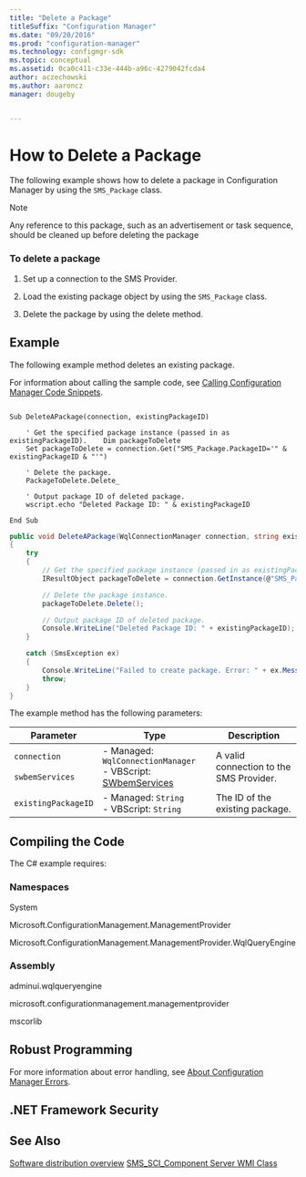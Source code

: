 ```yaml
---
title: "Delete a Package"
titleSuffix: "Configuration Manager"
ms.date: "09/20/2016"
ms.prod: "configuration-manager"
ms.technology: configmgr-sdk
ms.topic: conceptual
ms.assetid: 0ca0c411-c33e-444b-a96c-4279042fcda4
author: aczechowski
ms.author: aaroncz
manager: dougeby


---
```

# How to Delete a Package
The following example shows how to delete a package in Configuration Manager by using the `SMS_Package` class.  

> [!NOTE]
>  Any reference to this package, such as an advertisement or task sequence, should be cleaned up before deleting the package  

### To delete a package  

1.  Set up a connection to the SMS Provider.  

2.  Load the existing package object by using the `SMS_Package` class.  

3.  Delete the package by using the delete method.  

## Example  
 The following example method deletes an existing package.  

 For information about calling the sample code, see [Calling Configuration Manager Code Snippets](../../../../develop/core/understand/calling-code-snippets.md).  

```vbs  

Sub DeleteAPackage(connection, existingPackageID)  

    ' Get the specified package instance (passed in as existingPackageID).    Dim packageToDelete  
    Set packageToDelete = connection.Get("SMS_Package.PackageID='" & existingPackageID & "'")  

    ' Delete the package.  
    PackageToDelete.Delete_  

    ' Output package ID of deleted package.  
    wscript.echo "Deleted Package ID: " & existingPackageID  

End Sub  
```  

```c#  
public void DeleteAPackage(WqlConnectionManager connection, string existingPackageID)  
{  
    try  
    {  
        // Get the specified package instance (passed in as existingPackageID).  
        IResultObject packageToDelete = connection.GetInstance(@"SMS_Package.PackageID='" + existingPackageID + "'");  

        // Delete the package instance.  
        packageToDelete.Delete();  

        // Output package ID of deleted package.  
        Console.WriteLine("Deleted Package ID: " + existingPackageID);  
    }  

    catch (SmsException ex)  
    {  
        Console.WriteLine("Failed to create package. Error: " + ex.Message);  
        throw;  
    }  
}  
```  

 The example method has the following parameters:  

|Parameter|Type|Description|  
|---------------|----------|-----------------|  
|`connection`<br /><br /> `swbemServices`|-   Managed: `WqlConnectionManager`<br />-   VBScript: [SWbemServices](https://msdn.microsoft.com/library/aa393854.aspx)|A valid connection to the SMS Provider.|  
|`existingPackageID`|-   Managed: `String`<br />-   VBScript: `String`|The ID of the existing package.|  

## Compiling the Code  
 The C# example requires:  

### Namespaces  
 System  

 Microsoft.ConfigurationManagement.ManagementProvider  

 Microsoft.ConfigurationManagement.ManagementProvider.WqlQueryEngine  

### Assembly  
 adminui.wqlqueryengine  

 microsoft.configurationmanagement.managementprovider  

 mscorlib  

## Robust Programming  
 For more information about error handling, see [About Configuration Manager Errors](../../../../develop/core/understand/about-configuration-manager-errors.md).  

## .NET Framework Security  

## See Also  
 [Software distribution overview](software-distribution-overview.md)
 [SMS_SCI_Component Server WMI Class](../../../../develop/reference/core/servers/configure/sms_sci_component-server-wmi-class.md)
